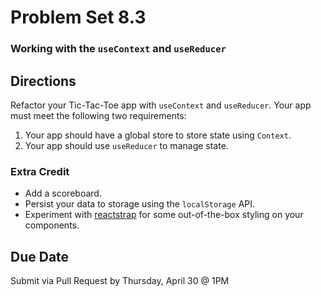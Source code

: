 # Problem Set 8.3
### Working with the `useContext` and `useReducer`

## Directions
Refactor your Tic-Tac-Toe app with `useContext` and `useReducer`. Your app must meet the following two requirements:
1. Your app should have a global store to store state using `Context`.
2. Your app should use `useReducer` to manage state.

### Extra Credit
* Add a scoreboard.
* Persist your data to storage using the `localStorage` API.
* Experiment with [reactstrap](https://reactstrap.github.io/) for some out-of-the-box styling on your components.

## Due Date
Submit via Pull Request by Thursday, April 30 @ 1PM